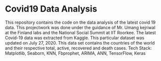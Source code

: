 # Covid19 Data Analysis
This repository contains the code on the data analysis of the latest covid 19 data.
This projectwork was done under the guidance of Mr. Umang kejriwal at the Finland labs and the National Social Summit at IIT Roorkee.
The latest Covid-19 data was extracted from Kaggle.
This particular dataset was updated on July 27, 2020. This data set contains the countries of the world and their respective total, active, recovered and death cases.
Tech Stack: Matplotlib, Seaborn, KNN, Fbprophet, ARIMA, ANN, TensorFlow, Keras
